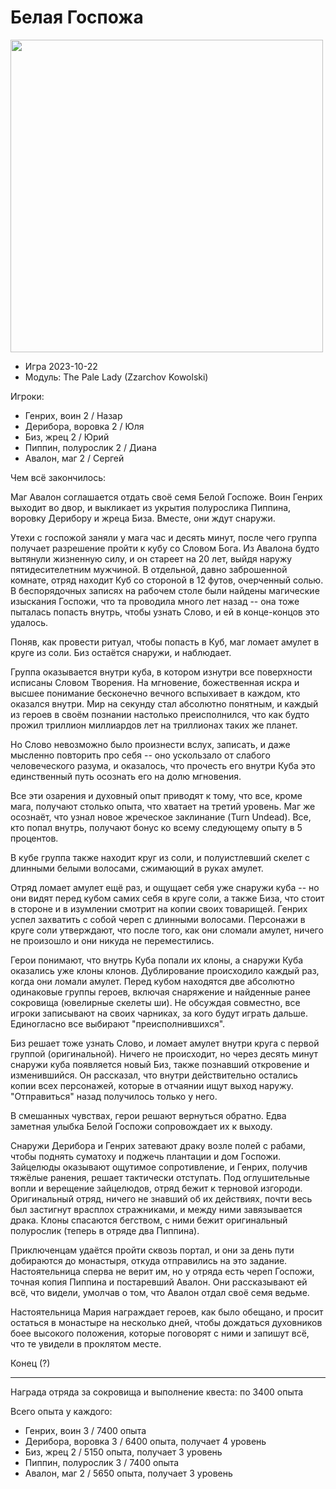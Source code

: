 # Белая Госпожа

<img src="https://github.com/8kto/ttrpg-recaps/assets/18572703/05f07601-9adb-4478-a091-a065f8412cb1" width="500" />


+ Игра 2023-10-22
+ Модуль: The Pale Lady (Zzarchov Kowolski)

Игроки:
+ Генрих, воин 2 / Назар
+ Дерибора, воровка 2 / Юля
+ Биз, жрец 2 / Юрий
+ Пиппин, полурослик 2 / Диана
+ Авалон, маг 2 / Сергей

Чем всё закончилось:

Маг Авалон соглашается отдать своё семя Белой Госпоже. Воин Генрих выходит во двор, и выкликает из укрытия полурослика Пиппина, воровку Дерибору и жреца Биза. Вместе, они ждут снаружи.

Утехи с госпожой заняли у мага час и десять минут, после чего группа получает разрешение пройти к кубу со Словом Бога. Из Авалона будто вытянули жизненную силу, и он стареет на 20 лет, выйдя наружу пятидесителетним мужчиной.
В отдельной, давно заброшенной комнате, отряд находит Куб со стороной в 12 футов, очерченный солью. В беспорядочных записях на рабочем столе были найдены магические изыскания Госпожи, что  та проводила много лет назад -- она тоже пыталась попасть внутрь, чтобы узнать Слово, и ей в конце-концов это удалось. 

Поняв, как провести ритуал, чтобы попасть в Куб, маг ломает амулет в круге из соли.
Биз остаётся снаружи, и наблюдает.

Группа оказывается внутри куба, в котором изнутри все поверхности исписаны Словом Творения. На мгновение, божественная искра и высшее понимание бесконечно вечного вспыхивает в каждом, кто оказался внутри. Мир на секунду стал абсолютно понятным, и каждый из героев в своём познании настолько преисполнился, что как будто прожил триллион миллиардов лет на триллионах таких же планет.

Но Слово невозможно было произнести вслух, записать, и даже мысленно повторить про себя -- оно ускользало от слабого человеческого разума, и оказалось, что прочесть его внутри Куба это единственный путь осознать его на долю мгновения.

Все эти озарения и духовный опыт приводят к тому, что все, кроме мага, получают столько опыта, что хватает на третий уровень. Маг же осознаёт, что узнал новое жреческое заклинание (Turn Undead). Все, кто попал внутрь, получают бонус ко всему следующему опыту в 5 процентов.

В кубе группа также находит круг из соли, и полуистлевший скелет с длинными белыми волосами, сжимающий в руках амулет.

Отряд ломает амулет ещё раз, и ощущает себя уже снаружи куба -- но они видят перед кубом самих себя в круге соли, а также Биза, что стоит в стороне и в изумлении смотрит на копии своих товарищей. Генрих успел захватить с собой череп с длинными волосами. Персонажи в круге соли утверждают, что после того, как они сломали амулет, ничего не произошло и они никуда не переместились.

Герои понимают, что внутрь Куба попали их клоны, а снаружи Куба оказались уже клоны клонов. Дублирование происходило каждый раз, когда они ломали амулет. Перед кубом находятся две абсолютно одинаковые группы героев, включая снаряжение и найденные ранее сокровища (ювелирные скелеты ши). Не обсуждая совместно, все игроки записывают на своих чарниках, за кого будут играть дальше. Единогласно все выбирают "преисполнившихся".

Биз решает тоже узнать Слово, и ломает амулет внутри круга с первой группой (оригинальной). Ничего не происходит, но через десять минут снаружи куба появляется новый Биз, также познавший откровение и изменившийся. Он рассказал, что внутри действительно остались копии всех персонажей, которые в отчаянии ищут выход наружу. "Отправиться" назад получилось только у него.

В смешанных чувствах, герои решают вернуться обратно. Едва заметная улыбка Белой Госпожи сопровождает их к выходу.

Снаружи Дерибора и Генрих затевают драку возле полей с рабами, чтобы поднять суматоху и поджечь плантации и дом Госпожи. Зайцелюды оказывают ощутимое сопротивление, и Генрих, получив тяжёлые ранения, решает тактически отступать. Под оглушительные вопли и верещение зайцелюдов, отряд бежит к терновой изгороди. Оригинальный отряд, ничего не знавший об их действиях, почти весь был застигнут врасплох стражниками, и между ними завязывается драка. Клоны спасаются бегством, с ними бежит оригинальный полурослик (теперь в отряде два Пиппина).

Приключенцам удаётся пройти сквозь портал, и они за день пути добираются до монастыря, откуда отправились на это задание. Настоятельница сперва не верит им, но у отряда есть череп Госпожи, точная копия Пиппина и постаревший Авалон. Они рассказывают ей всё, что видели, умолчав о том, что Авалон отдал своё семя ведьме.

Настоятельница Мария награждает героев, как было обещано, и просит остаться в монастыре на несколько дней, чтобы дождаться духовников боее высокого положения, которые поговорят с ними и запишут всё, что те увидели в проклятом месте.

Конец (?)

----

Награда отряда за сокровища и выполнение квеста: по 3400 опыта

Всего опыта у каждого:
+ Генрих, воин 3 / 7400 опыта 
+ Дерибора, воровка 3 / 6400 опыта, получает 4 уровень
+ Биз, жрец 2 / 5150 опыта, получает 3 уровень
+ Пиппин, полурослик 3 / 7400 опыта
+ Авалон, маг 2 / 5650 опыта, получает 3 уровень
